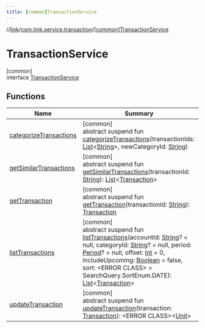```yaml
---
title: [common]TransactionService
---
```

//[link](../../../index.html)/[com.tink.service.transaction](../index.html)/[[common]TransactionService](index.html)



# TransactionService



[common]\
interface [TransactionService](index.html)



## Functions


| Name | Summary |
|---|---|
| [categorizeTransactions](categorize-transactions.html) | [common]<br>abstract suspend fun [categorizeTransactions](categorize-transactions.html)(transactionIds: [List](https://kotlinlang.org/api/latest/jvm/stdlib/kotlin.collections/-list/index.html)&lt;[String](https://kotlinlang.org/api/latest/jvm/stdlib/kotlin/-string/index.html)&gt;, newCategoryId: [String](https://kotlinlang.org/api/latest/jvm/stdlib/kotlin/-string/index.html)) |
| [getSimilarTransactions](get-similar-transactions.html) | [common]<br>abstract suspend fun [getSimilarTransactions](get-similar-transactions.html)(transactionId: [String](https://kotlinlang.org/api/latest/jvm/stdlib/kotlin/-string/index.html)): [List](https://kotlinlang.org/api/latest/jvm/stdlib/kotlin.collections/-list/index.html)&lt;[Transaction](../../com.tink.model.transaction/[common]-transaction/index.html)&gt; |
| [getTransaction](get-transaction.html) | [common]<br>abstract suspend fun [getTransaction](get-transaction.html)(transactionId: [String](https://kotlinlang.org/api/latest/jvm/stdlib/kotlin/-string/index.html)): [Transaction](../../com.tink.model.transaction/[common]-transaction/index.html) |
| [listTransactions](list-transactions.html) | [common]<br>abstract suspend fun [listTransactions](list-transactions.html)(accountId: [String](https://kotlinlang.org/api/latest/jvm/stdlib/kotlin/-string/index.html)? = null, categoryId: [String](https://kotlinlang.org/api/latest/jvm/stdlib/kotlin/-string/index.html)? = null, period: [Period](../../com.tink.model.time/[common]-period/index.html)? = null, offset: [Int](https://kotlinlang.org/api/latest/jvm/stdlib/kotlin/-int/index.html) = 0, includeUpcoming: [Boolean](https://kotlinlang.org/api/latest/jvm/stdlib/kotlin/-boolean/index.html) = false, sort: &lt;ERROR CLASS&gt; = SearchQuery.SortEnum.DATE): [List](https://kotlinlang.org/api/latest/jvm/stdlib/kotlin.collections/-list/index.html)&lt;[Transaction](../../com.tink.model.transaction/[common]-transaction/index.html)&gt; |
| [updateTransaction](update-transaction.html) | [common]<br>abstract suspend fun [updateTransaction](update-transaction.html)(transaction: [Transaction](../../com.tink.model.transaction/[common]-transaction/index.html)): &lt;ERROR CLASS&gt;&lt;[Unit](https://kotlinlang.org/api/latest/jvm/stdlib/kotlin/-unit/index.html)&gt; |


